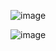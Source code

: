 ![image](https://github.com/Rakshitgupta9/COM-611/assets/95240061/dfd05ebb-e306-4ea8-9123-43ca6df86cdb)

![image](https://github.com/Rakshitgupta9/COM-611/assets/95240061/702f0942-af08-487e-ad8a-81645f5a48d9)
